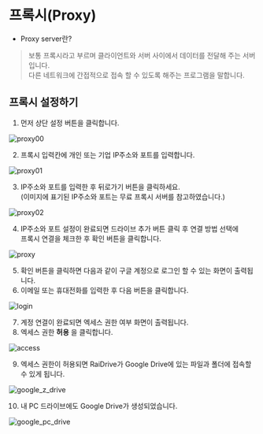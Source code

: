 # 프록시(Proxy)

- Proxy server란?  
 > 보통 프록시라고 부르며 클라이언트와 서버 사이에서 데이터를 전달해 주는 서버입니다.  
   다른 네트워크에 간접적으로 접속 할 수 있도록 해주는 프로그램을 말합니다.  
   
   
  ## 프록시 설정하기
  
  1. 먼저 상단 설정 버튼을 클릭합니다.
  
  ![proxy00](/proxy00.PNG?raw=true)  
    
  
  2. 프록시 입력칸에 개인 또는 기업 IP주소와 포트를 입력합니다.  
    
  ![proxy01](/proxy01.PNG?raw=true)
    
  3. IP주소와 포트를 입력한 후 뒤로가기 버튼을 클릭하세요.  
     (이미지에 표기된 IP주소와 포트는 무료 프록시 서버를 참고하였습니다.)
    
  ![proxy02](/proxy002.PNG?raw=true)  
  
  4. IP주소와 포트 설정이 완료되면 드라이브 추가 버튼 클릭 후 연결 방법 선택에  
     프록시 연결을 체크한 후 확인 버튼을 클릭합니다.  
  
  ![proxy](/proxy04.PNG?raw=true)
  
  5. 확인 버튼을 클릭하면 다음과 같이 구글 계정으로 로그인 할 수 있는 화면이 출력됩니다.  
  6. 이메일 또는 휴대전화를 입력한 후 다음 버튼을 클릭합니다.

  ![login](/login_google.PNG?raw=true)  
  
  7. 계정 연결이 완료되면 엑세스 권한 여부 화면이 출력됩니다.
  8. 엑세스 권한 **허용** 을 클릭합니다.

  ![access](/google_access.PNG?raw=true)

  9. 엑세스 권한이 허용되면 RaiDrive가 Google Drive에 있는 파일과 폴더에 접속할 수 있게 됩니다.

  ![google_z_drive](/google_z.PNG?rawe=true)

  10. 내 PC 드라이브에도 Google Drive가 생성되었습니다.  

  ![google_pc_drive](/google_pc_drive.PNG?rawe=true)
